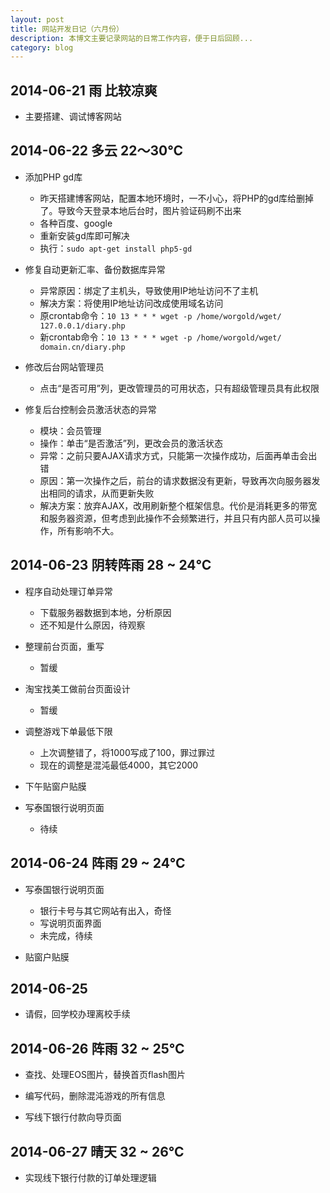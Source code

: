 ```yaml
---
layout: post
title: 网站开发日记（六月份）
description: 本博文主要记录网站的日常工作内容，便于日后回顾...
category: blog
---
```


## 2014-06-21 	雨 		比较凉爽

+	主要搭建、调试博客网站

## 2014-06-22 	多云 	22～30℃

+	添加PHP gd库

	*	昨天搭建博客网站，配置本地环境时，一不小心，将PHP的gd库给删掉了。导致今天登录本地后台时，图片验证码刷不出来
	*	各种百度、google
	*	重新安装gd库即可解决
	*	执行：`sudo apt-get install php5-gd`

+	修复自动更新汇率、备份数据库异常

	*	异常原因：绑定了主机头，导致使用IP地址访问不了主机
	*	解决方案：将使用IP地址访问改成使用域名访问
	*	原crontab命令：`10 13 * * * wget -p /home/worgold/wget/ 127.0.0.1/diary.php`
	*	新crontab命令：`10 13 * * * wget -p /home/worgold/wget/ domain.cn/diary.php`

+	修改后台网站管理员

	*	点击“是否可用”列，更改管理员的可用状态，只有超级管理员具有此权限

+	修复后台控制会员激活状态的异常

	*	模块：会员管理
	*	操作：单击“是否激活”列，更改会员的激活状态
	*	异常：之前只要AJAX请求方式，只能第一次操作成功，后面再单击会出错
	*	原因：第一次操作之后，前台的请求数据没有更新，导致再次向服务器发出相同的请求，从而更新失败
	*	解决方案：放弃AJAX，改用刷新整个框架信息。代价是消耗更多的带宽和服务器资源，但考虑到此操作不会频繁进行，并且只有内部人员可以操作，所有影响不大。

##	2014-06-23 	阴转阵雨 	28 ~ 24℃

+	程序自动处理订单异常

	*	下载服务器数据到本地，分析原因		
	*	还不知是什么原因，待观察

+	整理前台页面，重写

	*	暂缓

+	淘宝找美工做前台页面设计

	*	暂缓

+	调整游戏下单最低下限

	*	上次调整错了，将1000写成了100，罪过罪过
	*	现在的调整是混沌最低4000，其它2000

+	下午贴窗户贴膜

+	写泰国银行说明页面

	*	待续
	
##	2014-06-24 	阵雨	29 ~ 24℃

+	写泰国银行说明页面

	*	银行卡号与其它网站有出入，奇怪
	*	写说明页面界面
	*	未完成，待续

+	贴窗户贴膜

##	2014-06-25	

+	请假，回学校办理离校手续

##	2014-06-26	阵雨	32 ~ 25℃

+	查找、处理EOS图片，替换首页flash图片

+	编写代码，删除混沌游戏的所有信息

+	写线下银行付款向导页面

##	2014-06-27	晴天	32 ~ 26℃

+	实现线下银行付款的订单处理逻辑

